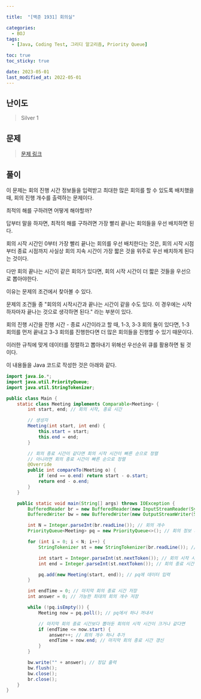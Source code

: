 ```yaml
---

title:  "[백준 1931] 회의실"

categories:
  - BOJ
tags:
  - [Java, Coding Test, 그리디 알고리즘, Priority Queue]

toc: true
toc_sticky: true

date: 2023-05-01
last_modified_at: 2022-05-01
---
```



## 난이도

> Silver 1

## 문제

> [문제 링크](https://www.acmicpc.net/problem/1931)

## 풀이

이 문제는 회의 진행 시간 정보들을 입력받고 최대한 많은 회의를 할 수 있도록 배치했을 때, 회의 진행 개수를 출력하는 문제이다.

최적의 해를 구하려면 어떻게 해야할까?

답부터 말을 하자면, 최적의 해를 구하려면 가장 빨리 끝나는 회의들을 우선 배치하면 된다.

회의 시작 시간인 0부터 가장 빨리 끝나는 회의를 우선 배치한다는 것은, 회의 시작 시점부터 종료 시점까지 사실상 회의 지속 시간이 가장 짧은 것을 위주로 우선 배치하게 된다는 것이다.

다만 회의 끝나는 시간이 같은 회의가 있다면, 회의 시작 시간이 더 짧은 것들을 우선으로 뽑아야한다.

이유는 문제의 조건에서 찾아볼 수 있다.

문제의 조건들 중 "회의의 시작시간과 끝나는 시간이 같을 수도 있다. 이 경우에는 시작하자마자 끝나는 것으로 생각하면 된다." 라는 부분이 있다.

회의 진행 시간을 진행 시간 - 종료 시간이라고 할 때, 1-3, 3-3 회의 둘이 있다면, 1-3 회의를 먼저 끝내고 3-3 회의를 진행한다면 더 많은 회의들을 진행할 수 있기 때문이다.

이러한 규칙에 맞게 데이터를 정렬하고 뽑아내기 위해선 우선순위 큐를 활용하면 될 것이다.

이 내용들을 Java 코드로 작성한 것은 아래와 같다.

```java
import java.io.*;
import java.util.PriorityQueue;
import java.util.StringTokenizer;

public class Main {
    static class Meeting implements Comparable<Meeting> {
        int start, end; // 회의 시작, 종료 시간

      	// 생성자
        Meeting(int start, int end) {
            this.start = start;
            this.end = end;
        }

      	// 회의 종료 시간이 같다면 회의 시작 시간이 빠른 순으로 정렬
      	// 아니라면 회의 종료 시간이 빠른 순으로 정렬
        @Override
        public int compareTo(Meeting o) {
            if (end == o.end) return start - o.start;
            return end - o.end;
        }
    }

    public static void main(String[] args) throws IOException {
        BufferedReader br = new BufferedReader(new InputStreamReader(System.in));
        BufferedWriter bw = new BufferedWriter(new OutputStreamWriter(System.out));

        int N = Integer.parseInt(br.readLine()); // 회의 개수
        PriorityQueue<Meeting> pq = new PriorityQueue<>(); // 회의 정보 저장 우선순위 큐

        for (int i = 0; i < N; i++) {
            StringTokenizer st = new StringTokenizer(br.readLine()); // 데이터 입력

            int start = Integer.parseInt(st.nextToken()); // 회의 시작 시간
            int end = Integer.parseInt(st.nextToken());	// 회의 종료 시간

            pq.add(new Meeting(start, end)); // pq에 데이터 입력
        }

        int endTime = 0; // 마지막 회의 종료 시간 저장
        int answer = 0; // 가능한 최대의 회의 개수 저장

        while (!pq.isEmpty()) {
            Meeting now = pq.poll(); // pq에서 하나 꺼내서

          	// 마지막 회의 종료 시간보다 뽑아둔 회의의 시작 시간이 크거나 같다면
            if (endTime <= now.start) {
                answer++; // 회의 개수 하나 추가
                endTime = now.end; // 마지막 회의 종료 시간 갱신
            }
        }

        bw.write("" + answer); // 정답 출력
        bw.flush();
        bw.close();
        br.close();
    }
}
```
